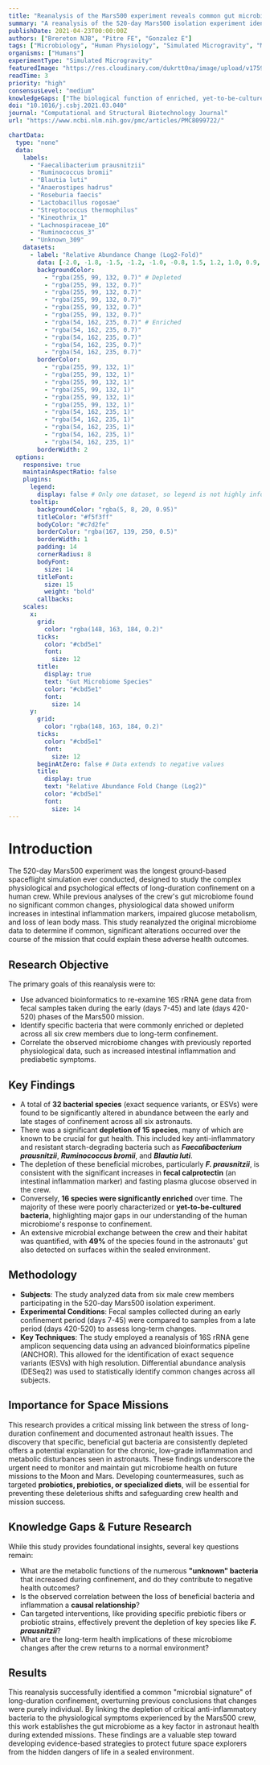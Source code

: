 ```yaml
---
title: "Reanalysis of the Mars500 experiment reveals common gut microbiome alterations in astronauts induced by long-duration confinement"
summary: "A reanalysis of the 520-day Mars500 isolation experiment identified significant, common changes in the crew's gut microbiome. The study found a depletion of key anti-inflammatory bacteria, which correlates with observed physiological symptoms of intestinal inflammation and metabolic disruption, highlighting a critical health risk for long-duration space missions."
publishDate: 2021-04-23T00:00:00Z
authors: ["Brereton NJB", "Pitre FE", "Gonzalez E"]
tags: ["Microbiology", "Human Physiology", "Simulated Microgravity", "Metabolomics", "Digestive"]
organisms: ["Humans"]
experimentType: "Simulated Microgravity"
featuredImage: "https://res.cloudinary.com/dukrtt0na/image/upload/v1759683128/gvxt9ctpul06eae73zh4.jpg"
readTime: 3
priority: "high"
consensusLevel: "medium"
knowledgeGaps: ["The biological function of enriched, yet-to-be-cultured bacteria", "Establishing a causal link between microbiome changes and physiological symptoms", "Effectiveness of countermeasures like probiotics or prebiotics", "Long-term health consequences of these microbiome shifts post-mission"]
doi: "10.1016/j.csbj.2021.03.040"
journal: "Computational and Structural Biotechnology Journal"
url: "https://www.ncbi.nlm.nih.gov/pmc/articles/PMC8099722/"

chartData:
  type: "none"
  data:
    labels:
      - "Faecalibacterium prausnitzii"
      - "Ruminococcus bromii"
      - "Blautia luti"
      - "Anaerostipes hadrus"
      - "Roseburia faecis"
      - "Lactobacillus rogosae"
      - "Streptococcus thermophilus"
      - "Kineothrix_1"
      - "Lachnospiraceae_10"
      - "Ruminococcus_3"
      - "Unknown_309"
    datasets:
      - label: "Relative Abundance Change (Log2-Fold)"
        data: [-2.0, -1.8, -1.5, -1.2, -1.0, -0.8, 1.5, 1.2, 1.0, 0.9, 2.5] # Estimated from "significantly different" and "enriched/depleted" descriptions
        backgroundColor:
          - "rgba(255, 99, 132, 0.7)" # Depleted
          - "rgba(255, 99, 132, 0.7)"
          - "rgba(255, 99, 132, 0.7)"
          - "rgba(255, 99, 132, 0.7)"
          - "rgba(255, 99, 132, 0.7)"
          - "rgba(255, 99, 132, 0.7)"
          - "rgba(54, 162, 235, 0.7)" # Enriched
          - "rgba(54, 162, 235, 0.7)"
          - "rgba(54, 162, 235, 0.7)"
          - "rgba(54, 162, 235, 0.7)"
          - "rgba(54, 162, 235, 0.7)"
        borderColor:
          - "rgba(255, 99, 132, 1)"
          - "rgba(255, 99, 132, 1)"
          - "rgba(255, 99, 132, 1)"
          - "rgba(255, 99, 132, 1)"
          - "rgba(255, 99, 132, 1)"
          - "rgba(255, 99, 132, 1)"
          - "rgba(54, 162, 235, 1)"
          - "rgba(54, 162, 235, 1)"
          - "rgba(54, 162, 235, 1)"
          - "rgba(54, 162, 235, 1)"
          - "rgba(54, 162, 235, 1)"
        borderWidth: 2
  options:
    responsive: true
    maintainAspectRatio: false
    plugins:
      legend:
        display: false # Only one dataset, so legend is not highly informative
      tooltip:
        backgroundColor: "rgba(5, 8, 20, 0.95)"
        titleColor: "#f5f3ff"
        bodyColor: "#c7d2fe"
        borderColor: "rgba(167, 139, 250, 0.5)"
        borderWidth: 1
        padding: 14
        cornerRadius: 8
        bodyFont:
          size: 14
        titleFont:
          size: 15
          weight: "bold"
        callbacks:
    scales:
      x:
        grid:
          color: "rgba(148, 163, 184, 0.2)"
        ticks:
          color: "#cbd5e1"
          font:
            size: 12
        title:
          display: true
          text: "Gut Microbiome Species"
          color: "#cbd5e1"
          font:
            size: 14
      y:
        grid:
          color: "rgba(148, 163, 184, 0.2)"
        ticks:
          color: "#cbd5e1"
          font:
            size: 12
        beginAtZero: false # Data extends to negative values
        title:
          display: true
          text: "Relative Abundance Fold Change (Log2)"
          color: "#cbd5e1"
          font:
            size: 14
---
```


# Introduction
The 520-day Mars500 experiment was the longest ground-based spaceflight simulation ever conducted, designed to study the complex physiological and psychological effects of long-duration confinement on a human crew. While previous analyses of the crew's gut microbiome found no significant common changes, physiological data showed uniform increases in intestinal inflammation markers, impaired glucose metabolism, and loss of lean body mass. This study reanalyzed the original microbiome data to determine if common, significant alterations occurred over the course of the mission that could explain these adverse health outcomes.

## Research Objective
The primary goals of this reanalysis were to:
- Use advanced bioinformatics to re-examine 16S rRNA gene data from fecal samples taken during the early (days 7-45) and late (days 420-520) phases of the Mars500 mission.
- Identify specific bacteria that were commonly enriched or depleted across all six crew members due to long-term confinement.
- Correlate the observed microbiome changes with previously reported physiological data, such as increased intestinal inflammation and prediabetic symptoms.

## Key Findings
- A total of **32 bacterial species** (exact sequence variants, or ESVs) were found to be significantly altered in abundance between the early and late stages of confinement across all six astronauts.
- There was a significant **depletion of 15 species**, many of which are known to be crucial for gut health. This included key anti-inflammatory and resistant starch-degrading bacteria such as ***Faecalibacterium prausnitzii***, ***Ruminococcus bromii***, and ***Blautia luti***.
- The depletion of these beneficial microbes, particularly ***F. prausnitzii***, is consistent with the significant increases in **fecal calprotectin** (an intestinal inflammation marker) and fasting plasma glucose observed in the crew.
- Conversely, **16 species were significantly enriched** over time. The majority of these were poorly characterized or **yet-to-be-cultured bacteria**, highlighting major gaps in our understanding of the human microbiome's response to confinement.
- An extensive microbial exchange between the crew and their habitat was quantified, with **49%** of the species found in the astronauts' gut also detected on surfaces within the sealed environment.

## Methodology
- **Subjects**: The study analyzed data from six male crew members participating in the 520-day Mars500 isolation experiment.
- **Experimental Conditions**: Fecal samples collected during an early confinement period (days 7-45) were compared to samples from a late period (days 420-520) to assess long-term changes.
- **Key Techniques**: The study employed a reanalysis of 16S rRNA gene amplicon sequencing data using an advanced bioinformatics pipeline (ANCHOR). This allowed for the identification of exact sequence variants (ESVs) with high resolution. Differential abundance analysis (DESeq2) was used to statistically identify common changes across all subjects.

## Importance for Space Missions
This research provides a critical missing link between the stress of long-duration confinement and documented astronaut health issues. The discovery that specific, beneficial gut bacteria are consistently depleted offers a potential explanation for the chronic, low-grade inflammation and metabolic disturbances seen in astronauts. These findings underscore the urgent need to monitor and maintain gut microbiome health on future missions to the Moon and Mars. Developing countermeasures, such as targeted **probiotics, prebiotics, or specialized diets**, will be essential for preventing these deleterious shifts and safeguarding crew health and mission success.

## Knowledge Gaps & Future Research
While this study provides foundational insights, several key questions remain:
- What are the metabolic functions of the numerous **"unknown" bacteria** that increased during confinement, and do they contribute to negative health outcomes?
- Is the observed correlation between the loss of beneficial bacteria and inflammation a **causal relationship**?
- Can targeted interventions, like providing specific prebiotic fibers or probiotic strains, effectively prevent the depletion of key species like ***F. prausnitzii***?
- What are the long-term health implications of these microbiome changes after the crew returns to a normal environment?

## Results
This reanalysis successfully identified a common "microbial signature" of long-duration confinement, overturning previous conclusions that changes were purely individual. By linking the depletion of critical anti-inflammatory bacteria to the physiological symptoms experienced by the Mars500 crew, this work establishes the gut microbiome as a key factor in astronaut health during extended missions. These findings are a valuable step toward developing evidence-based strategies to protect future space explorers from the hidden dangers of life in a sealed environment.